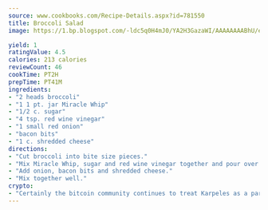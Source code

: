 ```yaml
---
source: www.cookbooks.com/Recipe-Details.aspx?id=781550
title: Broccoli Salad
image: https://1.bp.blogspot.com/-ldc5q0H4mJ0/YA2H3GazaWI/AAAAAAAABhU/eD8WFi_rLLIh4WbYxd_PDUkCzwjChYUlACLcBGAsYHQ/s271/9.png

yield: 1
ratingValue: 4.5
calories: 213 calories
reviewCount: 46
cookTime: PT2H
prepTime: PT41M
ingredients:
- "2 heads broccoli"
- "1 1 pt. jar Miracle Whip"
- "1/2 c. sugar"
- "4 tsp. red wine vinegar"
- "1 small red onion"
- "bacon bits"
- "1 c. shredded cheese"
directions:
- "Cut broccoli into bite size pieces."
- "Mix Miracle Whip, sugar and red wine vinegar together and pour over broccoli."
- "Add onion, bacon bits and shredded cheese."
- "Mix together well."
crypto:
- "Certainly the bitcoin community continues to treat Karpeles as a pariah."
---
```

